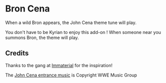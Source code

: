 # Bron Cena

When a wild Bron appears, the John Cena theme tune will play.

You don't have to be Kyrian to enjoy this add-on ! When someone near you summons Bron, the theme will play.

## Credits

Thanks to the gang at [Immaterial](https://raider.io/guilds/us/saurfang/Immaterial) for the inspiration!

The [John Cena entrance music](https://www.youtube.com/watch?v=zu8bEljrolk) is Copyright WWE Music Group